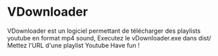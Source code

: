 # VDownloader

VDownloader est un logiciel permettant de télécharger des playlists youtube en format mp4 sound,
Executez le vDownloader.exe dans dist/
Mettez l'URL d'une playlist Youtube
Have fun !
